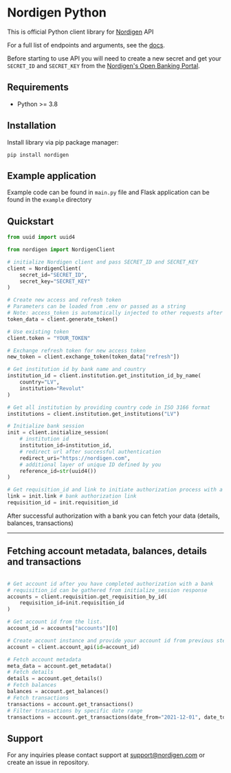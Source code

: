 # Nordigen Python

This is official Python client library for [Nordigen](https://nordigen.com/en) API

For a full list of endpoints and arguments, see the [docs](https://nordigen.com/en/account_information_documenation/api-documention/overview/).

Before starting to use API you will need to create a new secret and get your `SECRET_ID` and `SECRET_KEY` from the [Nordigen's Open Banking Portal](https://ob.nordigen.com/user-secrets/).

## Requirements

* Python >= 3.8


## Installation

Install library via pip package manager:

```
pip install nordigen
```

## Example application

Example code can be found in `main.py` file and Flask application can be found in the `example` directory

## Quickstart


```python
from uuid import uuid4

from nordigen import NordigenClient

# initialize Nordigen client and pass SECRET_ID and SECRET_KEY
client = NordigenClient(
    secret_id="SECRET_ID",
    secret_key="SECRET_KEY"
)

# Create new access and refresh token
# Parameters can be loaded from .env or passed as a string
# Note: access_token is automatically injected to other requests after you successfully obtain it
token_data = client.generate_token()

# Use existing token
client.token = "YOUR_TOKEN"

# Exchange refresh token for new access token
new_token = client.exchange_token(token_data["refresh"])

# Get institution id by bank name and country
institution_id = client.institution.get_institution_id_by_name(
    country="LV",
    institution="Revolut"
)

# Get all institution by providing country code in ISO 3166 format
institutions = client.institution.get_institutions("LV")

# Initialize bank session
init = client.initialize_session(
    # institution id
    institution_id=institution_id,
    # redirect url after successful authentication
    redirect_uri="https://nordigen.com",
    # additional layer of unique ID defined by you
    reference_id=str(uuid4())
)

# Get requisition_id and link to initiate authorization process with a bank
link = init.link # bank authorization link
requisition_id = init.requisition_id
```

After successful authorization with a bank you can fetch your data (details, balances, transactions)

---

## Fetching account metadata, balances, details and transactions

```python

# Get account id after you have completed authorization with a bank
# requisition_id can be gathered from initialize_session response
accounts = client.requisition.get_requisition_by_id(
    requisition_id=init.requisition_id
)

# Get account id from the list.
account_id = accounts["accounts"][0]

# Create account instance and provide your account id from previous step
account = client.account_api(id=account_id)

# Fetch account metadata
meta_data = account.get_metadata()
# Fetch details
details = account.get_details()
# Fetch balances
balances = account.get_balances()
# Fetch transactions
transactions = account.get_transactions()
# Filter transactions by specific date range
transactions = account.get_transactions(date_from="2021-12-01", date_to="2022-01-21")

```

## Support

For any inquiries please contact support at [support@nordigen.com](support@nordigen.com) or create an issue in repository.
